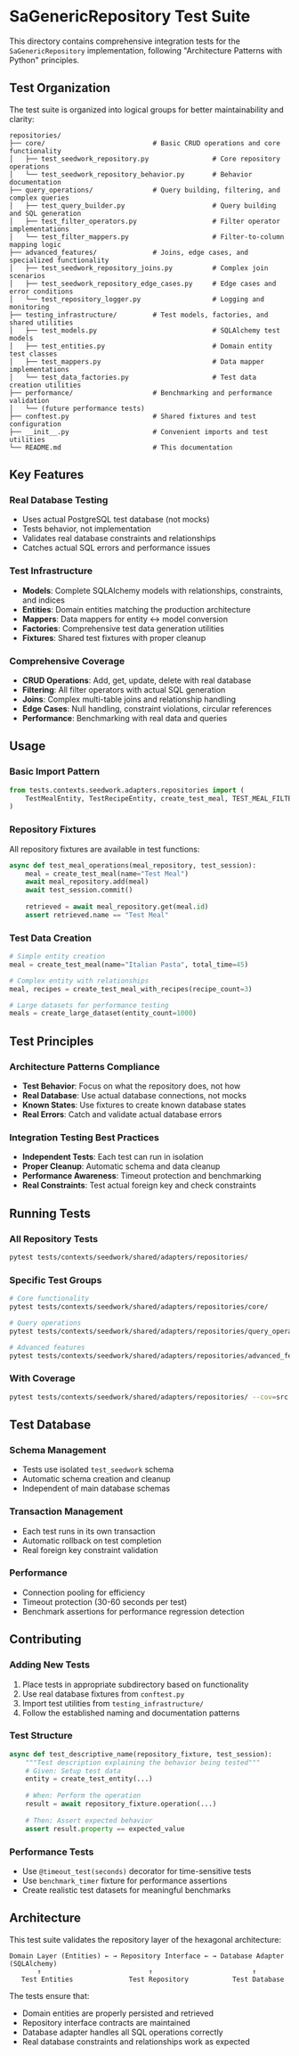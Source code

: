 # SaGenericRepository Test Suite

This directory contains comprehensive integration tests for the `SaGenericRepository` implementation, following "Architecture Patterns with Python" principles.

## Test Organization

The test suite is organized into logical groups for better maintainability and clarity:

```
repositories/
├── core/                           # Basic CRUD operations and core functionality
│   ├── test_seedwork_repository.py                # Core repository operations
│   └── test_seedwork_repository_behavior.py       # Behavior documentation
├── query_operations/               # Query building, filtering, and complex queries
│   ├── test_query_builder.py                      # Query building and SQL generation
│   ├── test_filter_operators.py                   # Filter operator implementations
│   └── test_filter_mappers.py                     # Filter-to-column mapping logic
├── advanced_features/              # Joins, edge cases, and specialized functionality
│   ├── test_seedwork_repository_joins.py          # Complex join scenarios
│   ├── test_seedwork_repository_edge_cases.py     # Edge cases and error conditions
│   └── test_repository_logger.py                  # Logging and monitoring
├── testing_infrastructure/         # Test models, factories, and shared utilities
│   ├── test_models.py                             # SQLAlchemy test models
│   ├── test_entities.py                           # Domain entity test classes
│   ├── test_mappers.py                            # Data mapper implementations
│   └── test_data_factories.py                     # Test data creation utilities
├── performance/                    # Benchmarking and performance validation
│   └── (future performance tests)
├── conftest.py                     # Shared fixtures and test configuration
├── __init__.py                     # Convenient imports and test utilities
└── README.md                       # This documentation
```

## Key Features

### Real Database Testing
- Uses actual PostgreSQL test database (not mocks)
- Tests behavior, not implementation
- Validates real database constraints and relationships
- Catches actual SQL errors and performance issues

### Test Infrastructure
- **Models**: Complete SQLAlchemy models with relationships, constraints, and indices
- **Entities**: Domain entities matching the production architecture
- **Mappers**: Data mappers for entity ↔ model conversion
- **Factories**: Comprehensive test data generation utilities
- **Fixtures**: Shared test fixtures with proper cleanup

### Comprehensive Coverage
- **CRUD Operations**: Add, get, update, delete with real database
- **Filtering**: All filter operators with actual SQL generation
- **Joins**: Complex multi-table joins and relationship handling
- **Edge Cases**: Null handling, constraint violations, circular references
- **Performance**: Benchmarking with real data and queries

## Usage

### Basic Import Pattern
```python
from tests.contexts.seedwork.adapters.repositories import (
    TestMealEntity, TestRecipeEntity, create_test_meal, TEST_MEAL_FILTER_MAPPERS
)
```

### Repository Fixtures
All repository fixtures are available in test functions:
```python
async def test_meal_operations(meal_repository, test_session):
    meal = create_test_meal(name="Test Meal")
    await meal_repository.add(meal)
    await test_session.commit()
    
    retrieved = await meal_repository.get(meal.id)
    assert retrieved.name == "Test Meal"
```

### Test Data Creation
```python
# Simple entity creation
meal = create_test_meal(name="Italian Pasta", total_time=45)

# Complex entity with relationships
meal, recipes = create_test_meal_with_recipes(recipe_count=3)

# Large datasets for performance testing
meals = create_large_dataset(entity_count=1000)
```

## Test Principles

### Architecture Patterns Compliance
- **Test Behavior**: Focus on what the repository does, not how
- **Real Database**: Use actual database connections, not mocks
- **Known States**: Use fixtures to create known database states
- **Real Errors**: Catch and validate actual database errors

### Integration Testing Best Practices
- **Independent Tests**: Each test can run in isolation
- **Proper Cleanup**: Automatic schema and data cleanup
- **Performance Awareness**: Timeout protection and benchmarking
- **Real Constraints**: Test actual foreign key and check constraints

## Running Tests

### All Repository Tests
```bash
pytest tests/contexts/seedwork/shared/adapters/repositories/
```

### Specific Test Groups
```bash
# Core functionality
pytest tests/contexts/seedwork/shared/adapters/repositories/core/

# Query operations
pytest tests/contexts/seedwork/shared/adapters/repositories/query_operations/

# Advanced features
pytest tests/contexts/seedwork/shared/adapters/repositories/advanced_features/
```

### With Coverage
```bash
pytest tests/contexts/seedwork/shared/adapters/repositories/ --cov=src.contexts.seedwork.adapters.repositories
```

## Test Database

### Schema Management
- Tests use isolated `test_seedwork` schema
- Automatic schema creation and cleanup
- Independent of main database schemas

### Transaction Management
- Each test runs in its own transaction
- Automatic rollback on test completion
- Real foreign key constraint validation

### Performance
- Connection pooling for efficiency
- Timeout protection (30-60 seconds per test)
- Benchmark assertions for performance regression detection

## Contributing

### Adding New Tests
1. Place tests in appropriate subdirectory based on functionality
2. Use real database fixtures from `conftest.py`
3. Import test utilities from `testing_infrastructure/`
4. Follow the established naming and documentation patterns

### Test Structure
```python
async def test_descriptive_name(repository_fixture, test_session):
    """Test description explaining the behavior being tested"""
    # Given: Setup test data
    entity = create_test_entity(...)
    
    # When: Perform the operation
    result = await repository_fixture.operation(...)
    
    # Then: Assert expected behavior
    assert result.property == expected_value
```

### Performance Tests
- Use `@timeout_test(seconds)` decorator for time-sensitive tests
- Use `benchmark_timer` fixture for performance assertions
- Create realistic test datasets for meaningful benchmarks

## Architecture

This test suite validates the repository layer of the hexagonal architecture:

```
Domain Layer (Entities) ← → Repository Interface ← → Database Adapter (SQLAlchemy)
       ↑                           ↑                         ↑
   Test Entities              Test Repository           Test Database
```

The tests ensure that:
- Domain entities are properly persisted and retrieved
- Repository interface contracts are maintained
- Database adapter handles all SQL operations correctly
- Real database constraints and relationships work as expected 